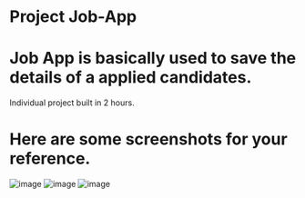 # Project Job-App
# Job App is basically used to save the details of a applied candidates. 
Individual project built in 2 hours.

# Here are some screenshots for your reference.
![image](https://user-images.githubusercontent.com/101392806/226227359-5fbcce09-a575-4056-b835-7a991ff09c33.png)
![image](https://user-images.githubusercontent.com/101392806/226227475-bd720b20-2060-43ad-9733-26a220402cc9.png)
![image](https://user-images.githubusercontent.com/101392806/226227515-cd66b973-46bd-418f-908d-9eee1b4d57c5.png)
